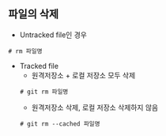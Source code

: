 ## 파일의 삭제
  * Untracked file인 경우
  ```linux
  # rm 파일명
  ```
  * Tracked file
    * 원격저장소 + 로컬 저장소 모두 삭제
    ```linux
    # git rm 파일명
    ```
    * 원격저장소 삭제, 로컬 저장소 삭제하지 않음
    ```linux
    # git rm --cached 파일명
    ```
